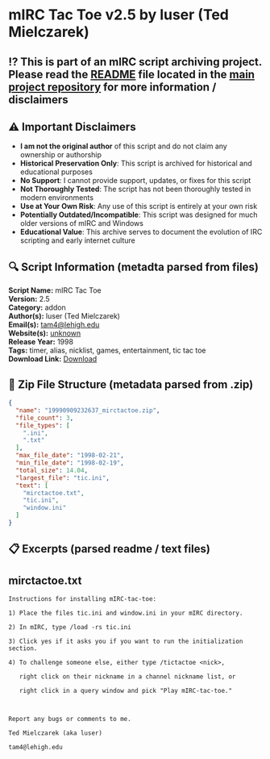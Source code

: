 # mIRC Tac Toe v2.5 by luser (Ted Mielczarek)

## ⁉️ This is part of an mIRC script archiving project. Please read the [README](https://github.com/sorzkode/mirc_scripts_archive/blob/main/README.md) file located in the [main project repository](https://github.com/sorzkode/mirc_scripts_archive) for more information / disclaimers  

## ⚠️ Important Disclaimers

- **I am not the original author** of this script and do not claim any ownership or authorship
- **Historical Preservation Only**: This script is archived for historical and educational purposes
- **No Support**: I cannot provide support, updates, or fixes for this script
- **Not Thoroughly Tested**: The script has not been thoroughly tested in modern environments
- **Use at Your Own Risk**: Any use of this script is entirely at your own risk
- **Potentially Outdated/Incompatible**: This script was designed for much older versions of mIRC and Windows
- **Educational Value**: This archive serves to document the evolution of IRC scripting and early internet culture

## 🔍 Script Information (metadta parsed from files)

**Script Name:** mIRC Tac Toe  
**Version:** 2.5  
**Category:** addon  
**Author(s):** luser (Ted Mielczarek)  
**Email(s):** <tam4@lehigh.edu>  
**Website(s):** [unknown](unknown)  
**Release Year:** 1998  
**Tags:** timer, alias, nicklist, games, entertainment, tic tac toe  
**Download Link:** [Download](https://github.com/sorzkode/mirc_scripts_archive/raw/main/hawkee.com/19990909232637_mirctactoe/19990909232637_mirctactoe.zip)  

## 📂 Zip File Structure (metadata parsed from .zip)

```json
{
  "name": "19990909232637_mirctactoe.zip",
  "file_count": 3,
  "file_types": [
    ".ini",
    ".txt"
  ],
  "max_file_date": "1998-02-21",
  "min_file_date": "1998-02-19",
  "total_size": 14.04,
  "largest_file": "tic.ini",
  "text": [
    "mirctactoe.txt",
    "tic.ini",
    "window.ini"
  ]
}
```

## 📋 Excerpts (parsed readme / text files)

## mirctactoe.txt

```text
Instructions for installing mIRC-tac-toe:
1) Place the files tic.ini and window.ini in your mIRC directory.
2) In mIRC, type /load -rs tic.ini
3) Click yes if it asks you if you want to run the initialization section.
4) To challenge someone else, either type /tictactoe <nick>,
   right click on their nickname in a channel nickname list, or
   right click in a query window and pick "Play mIRC-tac-toe."

Report any bugs or comments to me.
Ted Mielczarek (aka luser)
tam4@lehigh.edu
```
